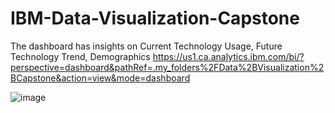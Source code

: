 # IBM-Data-Visualization-Capstone
The dashboard has insights on Current Technology Usage, Future Technology Trend, Demographics
https://us1.ca.analytics.ibm.com/bi/?perspective=dashboard&pathRef=.my_folders%2FData%2BVisualization%2BCapstone&action=view&mode=dashboard



![image]([https://capitalizeconsulting.com/wp-content/uploads/2018/11/IBM-Cognos-analytics-logo-540X280.jpg](https://ibagroupit.com/wp-content/uploads/2020/05/ibm-cognos-analytics.png))

